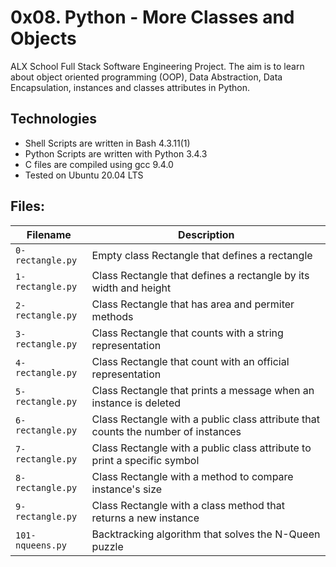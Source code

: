 # 0x08. Python - More Classes and Objects

ALX School Full Stack Software Engineering Project. The aim is to learn about object oriented programming (OOP), Data Abstraction, Data Encapsulation, instances and classes attributes in Python.

## Technologies
- Shell Scripts are written in Bash 4.3.11(1)
- Python Scripts are written with Python 3.4.3
- C files are compiled using gcc 9.4.0
- Tested on Ubuntu 20.04 LTS

## Files:

| Filename | Description |
| -------- | ----------- |
| `0-rectangle.py` | Empty class Rectangle that defines a rectangle |
| `1-rectangle.py` | Class Rectangle that defines a rectangle by its width and height |
| `2-rectangle.py` | Class Rectangle that has area and permiter methods |
| `3-rectangle.py` | Class Rectangle that counts with a string representation |
| `4-rectangle.py` | Class Rectangle that count with an official representation |
| `5-rectangle.py` | Class Rectangle that prints a message when an instance is deleted |
| `6-rectangle.py` | Class Rectangle with a public class attribute that counts the number of instances |
| `7-rectangle.py` | Class Rectangle with a public class attribute to print a specific symbol |
| `8-rectangle.py` | Class Rectangle with a method to compare instance's size |
| `9-rectangle.py` | Class Rectangle with a class method that returns a new instance |
| `101-nqueens.py` | Backtracking algorithm that solves the N-Queen puzzle |
